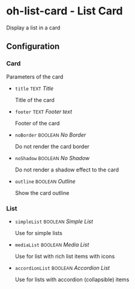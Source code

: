 # oh-list-card - List Card

Display a list in a card

## Configuration


### Card

Parameters of the card


- `title` <small>TEXT</small> _Title_

  Title of the card

- `footer` <small>TEXT</small> _Footer text_

  Footer of the card

- `noBorder` <small>BOOLEAN</small> _No Border_

  Do not render the card border

- `noShadow` <small>BOOLEAN</small> _No Shadow_

  Do not render a shadow effect to the card

- `outline` <small>BOOLEAN</small> _Outline_

  Show the card outline

### List


- `simpleList` <small>BOOLEAN</small> _Simple List_

  Use for simple lists

- `mediaList` <small>BOOLEAN</small> _Media List_

  Use for list with rich list items with icons

- `accordionList` <small>BOOLEAN</small> _Accordion List_

  Use for lists with accordion (collapsible) items


